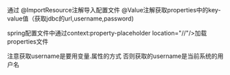 通过   @ImportResource注解导入配置文件
	 @Value注解获取properties中的key-value值（获取jdbc的url,username,password)
	 
	  
spring配置文件中通过context:property-placeholder location="//"/>加载properties文件

注意获取username是要用变量.属性的方式  否则获取的username是当前系统的用户名


	